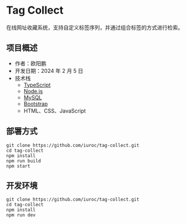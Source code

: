 # Tag Collect

在线网址收藏系统，支持自定义标签序列，并通过组合标签的方式进行检索。

## 项目概述

-   作者：欧阳鹏
-   开发日期：2024 年 2 月 5 日
-   技术栈
    -   [TypeScript](https://www.typescriptlang.org/)
    -   [Node.js](https://nodejs.org/en)
    -   [MySQL](https://www.mysql.com/)
    -   [Bootstrap](https://getbootstrap.com/)
    -   HTML、CSS、JavaScript

## 部署方式

```
git clone https://github.com/iuroc/tag-collect.git
cd tag-collect
npm install
npm run build
npm start
```

## 开发环境

```
git clone https://github.com/iuroc/tag-collect.git
cd tag-collect
npm install
npm run dev
```

